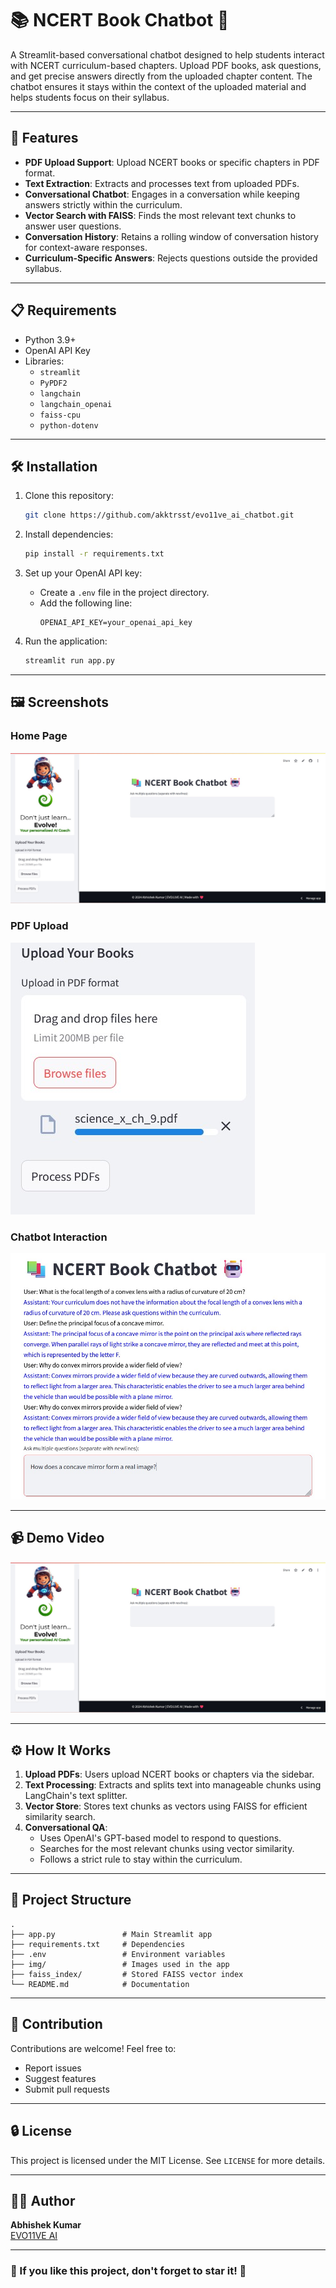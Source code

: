 # 📚 NCERT Book Chatbot 🤖

A Streamlit-based conversational chatbot designed to help students interact with NCERT curriculum-based chapters. Upload PDF books, ask questions, and get precise answers directly from the uploaded chapter content. The chatbot ensures it stays within the context of the uploaded material and helps students focus on their syllabus.

---

## 🚀 Features

- **PDF Upload Support**: Upload NCERT books or specific chapters in PDF format.
- **Text Extraction**: Extracts and processes text from uploaded PDFs.
- **Conversational Chatbot**: Engages in a conversation while keeping answers strictly within the curriculum.
- **Vector Search with FAISS**: Finds the most relevant text chunks to answer user questions.
- **Conversation History**: Retains a rolling window of conversation history for context-aware responses.
- **Curriculum-Specific Answers**: Rejects questions outside the provided syllabus.

---

## 📋 Requirements

- Python 3.9+
- OpenAI API Key
- Libraries:
  - `streamlit`
  - `PyPDF2`
  - `langchain`
  - `langchain_openai`
  - `faiss-cpu`
  - `python-dotenv`

---

## 🛠️ Installation

1. Clone this repository:
   ```bash
   git clone https://github.com/akktrsst/evo11ve_ai_chatbot.git
   ```

2. Install dependencies:
   ```bash
   pip install -r requirements.txt
   ```

3. Set up your OpenAI API key:
   - Create a `.env` file in the project directory.
   - Add the following line:
     ```env
     OPENAI_API_KEY=your_openai_api_key
     ```

4. Run the application:
   ```bash
   streamlit run app.py
   ```

---

## 🖼️ Screenshots

### Home Page

![Home Page](https://github.com/akktrsst/evo11ve_ai_chatbot/blob/master/img/home.jpg)

### PDF Upload

![PDF Upload](https://github.com/akktrsst/evo11ve_ai_chatbot/blob/master/img/pdf_upload.jpg)

### Chatbot Interaction

![Chat Interaction](https://github.com/akktrsst/evo11ve_ai_chatbot/blob/master/img/chatbot.jpg)

---

## 📹 Demo Video

[![Demo Video](https://github.com/akktrsst/evo11ve_ai_chatbot/blob/master/img/home.jpg)](https://youtu.be/yTiFI3mPWy4?si=Ssnvn_Lx4kib5Lkr)


---

## ⚙️ How It Works

1. **Upload PDFs**: Users upload NCERT books or chapters via the sidebar.
2. **Text Processing**: Extracts and splits text into manageable chunks using LangChain's text splitter.
3. **Vector Store**: Stores text chunks as vectors using FAISS for efficient similarity search.
4. **Conversational QA**:
   - Uses OpenAI's GPT-based model to respond to questions.
   - Searches for the most relevant chunks using vector similarity.
   - Follows a strict rule to stay within the curriculum.

---

## 📂 Project Structure

```
.
├── app.py               # Main Streamlit app
├── requirements.txt     # Dependencies
├── .env                 # Environment variables
├── img/                 # Images used in the app
├── faiss_index/         # Stored FAISS vector index
└── README.md            # Documentation
```

---

## 🤝 Contribution

Contributions are welcome! Feel free to:
- Report issues
- Suggest features
- Submit pull requests

---

## 🔒 License

This project is licensed under the MIT License. See `LICENSE` for more details.

---

## 👨‍💻 Author

**Abhishek Kumar**  
[EVO11VE AI]()

---

### 🌟 If you like this project, don't forget to star it! 🌟